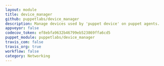 ```yaml
---
layout: module
title: device_manager
github: puppetlabs/device_manager
description: Manage devices used by 'puppet device' on puppet agents.
appveyor: false
codecov_token: ef8ebfa9632b46799eb523869ffa6cd5
puppet_module: puppetlabs/device_manager
travis_com: false
travis_org: true
workflow: false
category: Networking
---
```

